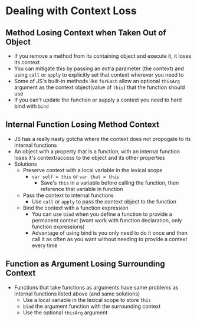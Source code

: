 # Dealing with Context Loss

## Method Losing Context when Taken Out of Object
- If you remove a method from its containing object and execute it, it loses its context
- You can mitigate this by passing an extra parameter (the context) and using `call` or `apply` to explicitly set that context wherever you need to
- Some of JS's built-in methods like `forEach` allow an optional `thisArg` argument as the context object(value of `this`) that the function should use
- If you can't update the function or supply a context you need to hard bind with `bind`

## Internal Function Losing Method Context
- JS has a really nasty gotcha where the context does not propogate to its internal functions
- An object with a property that is a function, with an internal function loses it's context/access to the object and its other properties
- Solutions
  - Preserve context with a local variable in the lexical scope
    - `var self = this` or `var that = this`
      - Save's `this` in a variable before calling the function, then reference that variable in function
  - Pass the context to internal functions
    - Use `call` or `apply` to pass the context object to the function
  - Bind the context with a function expression
    - You can use `bind` when you define a function to provide a permanent context (wont work with function declaration, only function expressions)
    - Advantage of using bind is you only need to do it once and then call it as often as you want without needing to provide a context every time

## Function as Argument Losing Surrounding Context
- Functions that take functions as arguments have same problems as internal functions listed above (and same solutions)
  - Use a local variable in the lexical scope to store `this`
  - `bind` the argument function with the surrounding context
  - Use the optional `thisArg` argument